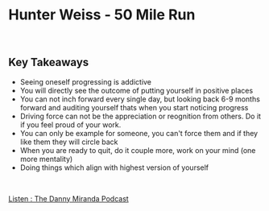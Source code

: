 # Hunter Weiss - 50 Mile Run

<br>

## Key Takeaways <br>

* Seeing oneself progressing is addictive
* You will directly see the outcome of putting yourself in positive places
* You can not inch forward every single day, but looking back 6-9 months forward and auditing yourself thats when you start noticing progress
* Driving force can not be the appreciation or reognition from others. Do it if you feel proud of your work.
* You can only be example for someone, you can't force them and if they like them they will circle back
* When you are ready to quit, do it couple more, work on your mind (one more mentality)
* Doing things which align with highest version of yourself

<br>

[Listen : The Danny Miranda Podcast](https://dannymiranda.com/004-hunter-weiss/)
